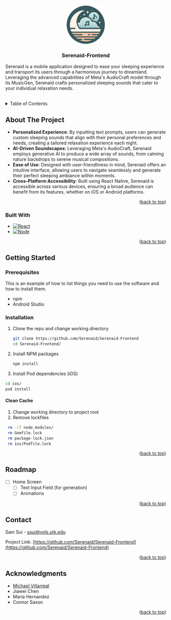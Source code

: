 <!-- Improved compatibility of back to top link: See: https://github.com/othneildrew/Best-README-Template/pull/73 -->
<a name="readme-top"></a>
<!--
*** Thanks for checking out the Best-README-Template. If you have a suggestion
*** that would make this better, please fork the repo and create a pull request
*** or simply open an issue with the tag "enhancement".
*** Don't forget to give the project a star!
*** Thanks again! Now go create something AMAZING! :D
-->


<!-- PROJECT LOGO -->
<br />
<div align="center">
  <a href="https://github.com/Serenaid/Serenaid-Frontend">
    <img src="serenaid/assets/images/serenaid.png" alt="Serenaid Logo" width="120" height="120">
  </a>

<h3 align="center">Serenaid-Frontend</h3>

  <p align="left">
    Serenaid is a mobile application designed to ease your sleeping experience and transport its users through a harmonious journey to dreamland. Leveraging the advanced capabilities of Meta's AudioCraft model through its MusicGen, Serenaid crafts personalized sleeping sounds that cater to your individual relaxation needs.
  <br />
  <br />
  </p>
</div>



<!-- TABLE OF CONTENTS -->
<details>
  <summary>Table of Contents</summary>
  <ol>
    <li>
      <a href="#about-the-project">About The Project</a>
      <ul>
        <li><a href="#built-with">Built With</a></li>
      </ul>
    </li>
    <li>
      <a href="#getting-started">Getting Started</a>
      <ul>
        <li><a href="#prerequisites">Prerequisites</a></li>
        <li><a href="#installation">Installation</a></li>
      </ul>
    </li>
    <li><a href="#usage">Usage</a></li>
    <li><a href="#roadmap">Roadmap</a></li>
    <li><a href="#contact">Contact</a></li>
    <li><a href="#acknowledgments">Acknowledgments</a></li>
  </ol>
</details>



<!-- ABOUT THE PROJECT -->
## About The Project

* **Personalized Experience**: By inputting text prompts, users can generate custom sleeping sounds that align with their personal preferences and needs, creating a tailored relaxation experience each night.
* **AI-Driven Soundscapes**: Leveraging Meta's AudioCraft, Serenaid employs generative AI to produce a wide array of sounds, from calming nature backdrops to serene musical compositions.
* **Ease of Use**: Designed with user-friendliness in mind, Serenaid offers an intuitive interface, allowing users to navigate seamlessly and generate their perfect sleeping ambiance within moments.
* **Cross-Platform Accessibility**: Built using React Native, Serenaid is accessible across various devices, ensuring a broad audience can benefit from its features, whether on iOS or Android platforms.

<p align="right">(<a href="#readme-top">back to top</a>)</p>



### Built With

* [![React][React.js]][React-url]
* [![Node][Node.js]][Node-url]

<p align="right">(<a href="#readme-top">back to top</a>)</p>

<!-- GETTING STARTED -->
## Getting Started

### Prerequisites

This is an example of how to list things you need to use the software and how to install them.
* npm
* Android Studio

### Installation

1. Clone the repo and change working directory
   ```sh
   git clone https://github.com/Serenaid/Serenaid-Frontend
   cd Serenaid-Frontend/
   ```
2. Install NPM packages
   ```sh
   npm install
   ```
3. Install Pod dependencies (iOS)
  ```sh
  cd ios/
  pod install
  ```

#### Clean Cache
1. Change working directory to project root
2. Remove lockfiles
  ```sh
   rm -rf node_modules/
   rm Gemfile.lock
   rm package-lock.json
   rm ios/Podfile.lock
   ```

<p align="right">(<a href="#readme-top">back to top</a>)</p>



<!-- USAGE EXAMPLES -->
<!-- ## Usage

Use this space to show useful examples of how a project can be used. Additional screenshots, code examples and demos work well in this space. You may also link to more resources.

_For more examples, please refer to the [Documentation](https://example.com)_

<p align="right">(<a href="#readme-top">back to top</a>)</p> -->



<!-- ROADMAP -->
## Roadmap

- [ ] Home Screen
  - [ ] Text Input Field (for generation)
  - [ ] Animations

<p align="right">(<a href="#readme-top">back to top</a>)</p>



<!-- CONTACT -->
## Contact

Sam Sui - ssui@vols.utk.edu

Project Link: [https://github.com/Serenaid/Serenaid-Frontend](https://github.com/Serenaid/Serenaid-Frontend)

<p align="right">(<a href="#readme-top">back to top</a>)</p>



<!-- ACKNOWLEDGMENTS -->
## Acknowledgments

* [Michael Villarreal](https://tmvllrrl.github.io/)
* Jiawei Chen
* Maria Hernandez
* Connor Saxon

<p align="right">(<a href="#readme-top">back to top</a>)</p>



<!-- MARKDOWN LINKS & IMAGES -->
<!-- https://www.markdownguide.org/basic-syntax/#reference-style-links -->
[Node.js]: https://img.shields.io/badge/Node.js-43853D?style=for-the-badge&logo=node.js&logoColor=white
[Node-url]: https://nodejs.org/en
[React.js]: https://img.shields.io/badge/React-20232A?style=for-the-badge&logo=react&logoColor=61DAFB
[React-url]: https://reactjs.org/
